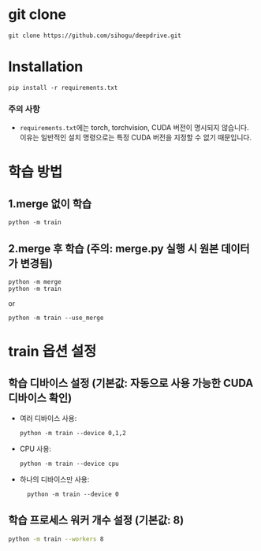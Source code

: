 # git clone
    git clone https://github.com/sihogu/deepdrive.git

# Installation
    pip install -r requirements.txt

### 주의 사항
- `requirements.txt`에는 torch, torchvision, CUDA 버전이 명시되지 않습니다.
이유는 일반적인 설치 명령으로는 특정 CUDA 버전을 지정할 수 없기 때문입니다.

# 학습 방법
## 1.merge 없이 학습 
    python -m train

## 2.merge 후 학습 (주의: merge.py 실행 시 원본 데이터가 변경됨)
    python -m merge
    python -m train

or

    python -m train --use_merge

# train 옵션 설정
## 학습 디바이스 설정 (기본값: 자동으로 사용 가능한 CUDA 디바이스 확인)



- 여러 디바이스 사용:

      python -m train --device 0,1,2

- CPU 사용:
  
      python -m train --device cpu
- 하나의 디바이스만 사용:

        python -m train --device 0

## 학습 프로세스 워커 개수 설정 (기본값: 8)

```bash
python -m train --workers 8
